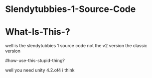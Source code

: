 # Slendytubbies-1-Source-Code

 
 
 # What-Is-This-?
 
 well is the slendytubbies 1 source code not the v2 version the classic version 
 
 






#how-use-this-stupid-thing?
 
 well you need unity 4.2.of4 i think 
